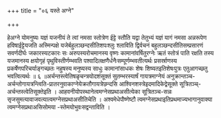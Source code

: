 +++
title = "०६ यस्ते अग्ने"

+++

हेअग्ने योमनुष्यः यज्ञं यजनीयं ते त्वां नमसा स्तोत्रेण ईट्टे स्तौति यद्वा तेतुभ्यं यज्ञं यागं नमसा अन्नरूपेण हविषाईट्टेयजति अस्मिन्पक्षे यजेर्बहुलञ्छन्दसीतिशपःश्लुः श्लाविति द्विर्वचनं बहुलञ्छन्दसीतिसम्प्रसारणं सवर्णदीर्घः जकारस्यटकारः सः अरुपस्यरोचमानस्य वृष्णः कामानांवर्षितुरग्नेः ऋतं स्तोत्रं पाति रक्षति तस्य यजमानस्य क्षयोगृहं पृथुविस्तीर्णम्भवति पश्वादिलक्षणैर्धनैःसम्पूर्णम्भवतीत्यर्थः प्रसर्स्राणस्य प्रकर्षेणपरिचर्याङ्गच्छतः नहुषस्य मनुष्यस्य साधुः कामानांसाधकः शेषः शिष्यतइतिशेषःपुत्रः एतुआगच्छतु भवत्वित्यर्थः ॥ ६ ॥अर्चन्तस्त्वेतिषळृचन्त्रयोदशंसूक्तं सुतम्भरस्यार्षं गायत्रमाग्नेयं अनुक्रान्तञ्च-अर्चन्तोगायत्रन्त्विति-प्रातरनुवाकाग्नेयेक्रतौगायत्रेछन्दसि आश्विनशस्त्रेइदमादिकेद्वेसूक्ते सूत्रितञ्च्-अर्चन्तस्त्वेतिसूक्तेइति । आहवनीयोपस्थानेत्वमग्नेसप्रथाअसीत्येका सूत्रितञ्च-सन्नः सृजसुमत्यावाजवत्यात्वमग्नेसप्रथाअसीतिचेति । अश्वमेधेपौष्णेष्टौ त्वमग्नेसप्रथाइतिप्रथमाज्यभागानुवाक्या त्वमग्नेसप्रथाअसिसोमया -स्तेमयोभुवःसद्वन्ताविति ।